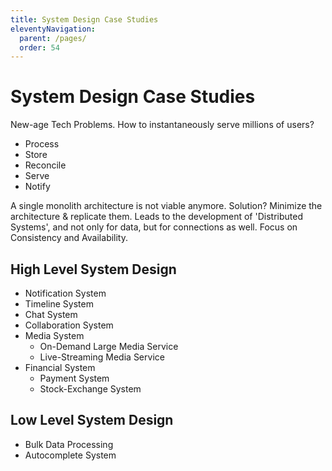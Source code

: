 ```yaml
---
title: System Design Case Studies
eleventyNavigation:
  parent: /pages/
  order: 54
---
```


# System Design Case Studies

New-age Tech Problems. How to instantaneously serve millions of users?

- Process
- Store
- Reconcile
- Serve
- Notify

A single monolith architecture is not viable anymore. Solution? Minimize the architecture & replicate them.
Leads to the development of 'Distributed Systems', and not only for data, but for connections as well.
Focus on Consistency and Availability.

## High Level System Design

- Notification System
- Timeline System
- Chat System
- Collaboration System
- Media System
  - On-Demand Large Media Service
  - Live-Streaming Media Service
- Financial System
  - Payment System
  - Stock-Exchange System

## Low Level System Design

- Bulk Data Processing
- Autocomplete System
